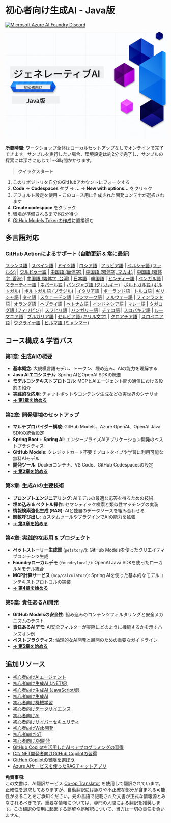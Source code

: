 <!--
CO_OP_TRANSLATOR_METADATA:
{
  "original_hash": "a49b35508745c032a0033d914df7901b",
  "translation_date": "2025-07-25T09:03:07+00:00",
  "source_file": "README.md",
  "language_code": "ja"
}
-->
# 初心者向け生成AI - Java版
[![Microsoft Azure AI Foundry Discord](https://dcbadge.limes.pink/api/server/ByRwuEEgH4)](https://discord.com/invite/ByRwuEEgH4)

![初心者向け生成AI - Java版](../../translated_images/beg-genai-series.61edc4a6b2cc54284fa2d70eda26dc0ca2669e26e49655b842ea799cd6e16d2a.ja.png)

**所要時間**: ワークショップ全体はローカルセットアップなしでオンラインで完了できます。サンプルを実行したい場合、環境設定は約2分で完了し、サンプルの探索には深さに応じて1～3時間かかります。

> **クイックスタート**

1. このリポジトリを自分のGitHubアカウントにフォークする
2. **Code** → **Codespaces** タブ → **...** → **New with options...** をクリック
3. デフォルト設定を使用 – このコース用に作成された開発コンテナが選択されます
4. **Create codespace** をクリック
5. 環境が準備されるまで約2分待つ
6. [GitHub Models Tokenの作成](./02-SetupDevEnvironment/README.md#step-2-create-a-github-personal-access-token)に直接進む

## 多言語対応

### GitHub Actionによるサポート (自動更新 & 常に最新)

[フランス語](../fr/README.md) | [スペイン語](../es/README.md) | [ドイツ語](../de/README.md) | [ロシア語](../ru/README.md) | [アラビア語](../ar/README.md) | [ペルシャ語 (ファルシ)](../fa/README.md) | [ウルドゥー語](../ur/README.md) | [中国語 (簡体字)](../zh/README.md) | [中国語 (繁体字, マカオ)](../mo/README.md) | [中国語 (繁体字, 香港)](../hk/README.md) | [中国語 (繁体字, 台湾)](../tw/README.md) | [日本語](./README.md) | [韓国語](../ko/README.md) | [ヒンディー語](../hi/README.md) | [ベンガル語](../bn/README.md) | [マラーティー語](../mr/README.md) | [ネパール語](../ne/README.md) | [パンジャブ語 (グルムキー)](../pa/README.md) | [ポルトガル語 (ポルトガル)](../pt/README.md) | [ポルトガル語 (ブラジル)](../br/README.md) | [イタリア語](../it/README.md) | [ポーランド語](../pl/README.md) | [トルコ語](../tr/README.md) | [ギリシャ語](../el/README.md) | [タイ語](../th/README.md) | [スウェーデン語](../sv/README.md) | [デンマーク語](../da/README.md) | [ノルウェー語](../no/README.md) | [フィンランド語](../fi/README.md) | [オランダ語](../nl/README.md) | [ヘブライ語](../he/README.md) | [ベトナム語](../vi/README.md) | [インドネシア語](../id/README.md) | [マレー語](../ms/README.md) | [タガログ語 (フィリピン)](../tl/README.md) | [スワヒリ語](../sw/README.md) | [ハンガリー語](../hu/README.md) | [チェコ語](../cs/README.md) | [スロバキア語](../sk/README.md) | [ルーマニア語](../ro/README.md) | [ブルガリア語](../bg/README.md) | [セルビア語 (キリル文字)](../sr/README.md) | [クロアチア語](../hr/README.md) | [スロベニア語](../sl/README.md) | [ウクライナ語](../uk/README.md) | [ビルマ語 (ミャンマー)](../my/README.md)

## コース構成 & 学習パス

### **第1章: 生成AIの概要**
- **基本概念**: 大規模言語モデル、トークン、埋め込み、AIの能力を理解する
- **Java AIエコシステム**: Spring AIとOpenAI SDKの概要
- **モデルコンテキストプロトコル**: MCPとAIエージェント間の通信における役割の紹介
- **実践的な応用**: チャットボットやコンテンツ生成などの実世界のシナリオ
- **[→ 第1章を始める](./01-IntroToGenAI/README.md)**

### **第2章: 開発環境のセットアップ**
- **マルチプロバイダー構成**: GitHub Models、Azure OpenAI、OpenAI Java SDKの統合設定
- **Spring Boot + Spring AI**: エンタープライズAIアプリケーション開発のベストプラクティス
- **GitHub Models**: クレジットカード不要でプロトタイプや学習に利用可能な無料AIモデル
- **開発ツール**: Dockerコンテナ、VS Code、GitHub Codespacesの設定
- **[→ 第2章を始める](./02-SetupDevEnvironment/README.md)**

### **第3章: 生成AIの主要技術**
- **プロンプトエンジニアリング**: AIモデルの最適な応答を得るための技術
- **埋め込み & ベクトル操作**: セマンティック検索と類似性マッチングの実装
- **情報検索強化生成 (RAG)**: AIと独自のデータソースを組み合わせる
- **関数呼び出し**: カスタムツールやプラグインでAIの能力を拡張
- **[→ 第3章を始める](./03-CoreGenerativeAITechniques/README.md)**

### **第4章: 実践的な応用 & プロジェクト**
- **ペットストーリー生成器** (`petstory/`): GitHub Modelsを使ったクリエイティブコンテンツ生成
- **Foundryローカルデモ** (`foundrylocal/`): OpenAI Java SDKを使ったローカルAIモデル統合
- **MCP計算サービス** (`mcp/calculator/`): Spring AIを使った基本的なモデルコンテキストプロトコルの実装
- **[→ 第4章を始める](./04-PracticalSamples/README.md)**

### **第5章: 責任あるAI開発**
- **GitHub Modelsの安全性**: 組み込みのコンテンツフィルタリングと安全メカニズムのテスト
- **責任あるAIデモ**: AI安全フィルターが実際にどのように機能するかを示すハンズオン例
- **ベストプラクティス**: 倫理的なAI開発と展開のための重要なガイドライン
- **[→ 第5章を始める](./05-ResponsibleGenAI/README.md)**

## 追加リソース

- [初心者向けAIエージェント](https://github.com/microsoft/ai-agents-for-beginners)
- [初心者向け生成AI (.NET版)](https://github.com/microsoft/Generative-AI-for-beginners-dotnet)
- [初心者向け生成AI (JavaScript版)](https://github.com/microsoft/generative-ai-with-javascript)
- [初心者向け生成AI](https://github.com/microsoft/generative-ai-for-beginners)
- [初心者向け機械学習](https://aka.ms/ml-beginners)
- [初心者向けデータサイエンス](https://aka.ms/datascience-beginners)
- [初心者向けAI](https://aka.ms/ai-beginners)
- [初心者向けサイバーセキュリティ](https://github.com/microsoft/Security-101)
- [初心者向けWeb開発](https://aka.ms/webdev-beginners)
- [初心者向けIoT](https://aka.ms/iot-beginners)
- [初心者向けXR開発](https://github.com/microsoft/xr-development-for-beginners)
- [GitHub Copilotを活用したAIペアプログラミングの習得](https://aka.ms/GitHubCopilotAI)
- [C#/.NET開発者向けGitHub Copilotの習得](https://github.com/microsoft/mastering-github-copilot-for-dotnet-csharp-developers)
- [GitHub Copilotの冒険を選ぼう](https://github.com/microsoft/CopilotAdventures)
- [Azure AIサービスを使ったRAGチャットアプリ](https://github.com/Azure-Samples/azure-search-openai-demo-java)

**免責事項**:  
この文書は、AI翻訳サービス [Co-op Translator](https://github.com/Azure/co-op-translator) を使用して翻訳されています。正確性を追求しておりますが、自動翻訳には誤りや不正確な部分が含まれる可能性があることをご承知ください。元の言語で記載された文書が正式な情報源とみなされるべきです。重要な情報については、専門の人間による翻訳を推奨します。この翻訳の使用に起因する誤解や誤解釈について、当方は一切の責任を負いません。